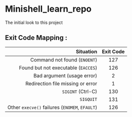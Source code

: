 # Minishell_learn_repo
The initial look to this project


## Exit Code Mapping :

|                                      Situation | Exit Code |
| ---------------------------------------------: | :-------: |
|                   Command not found (`ENOENT`) |    127    |
|            Found but not executable (`EACCES`) |    126    |
|                     Bad argument (usage error) |     2     |
|              Redirection file missing or error |     1     |
|                              `SIGINT` (Ctrl-C) |    130    |
|                                      `SIGQUIT` |    131    |
| Other `execve()` failures (`ENOMEM`, `EFAULT`) |    126    |

